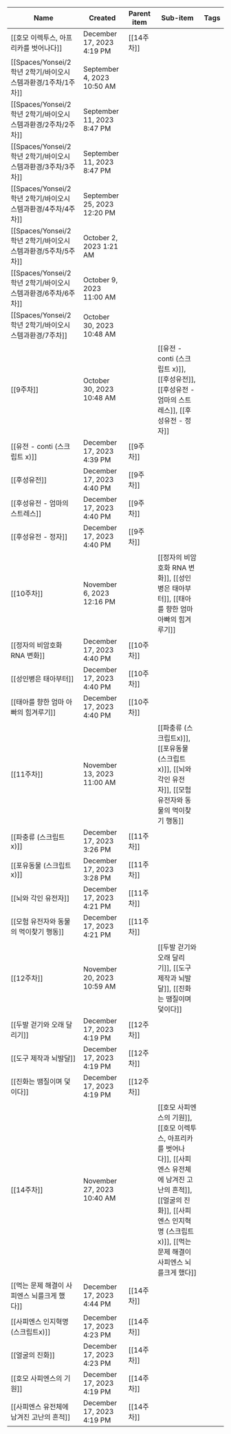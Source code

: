 |Name|Created|Parent item|Sub-item|Tags|
|---|---|---|---|---|
|[[호모 이렉투스, 아프리카를 벗어나다]]|December 17, 2023 4:19 PM|[[14주차]]|||
|[[Spaces/Yonsei/2학년 2학기/바이오시스템과환경/1주차/1주차]]|September 4, 2023 10:50 AM||||
|[[Spaces/Yonsei/2학년 2학기/바이오시스템과환경/2주차/2주차]]|September 11, 2023 8:47 PM||||
|[[Spaces/Yonsei/2학년 2학기/바이오시스템과환경/3주차/3주차]]|September 11, 2023 8:47 PM||||
|[[Spaces/Yonsei/2학년 2학기/바이오시스템과환경/4주차/4주차]]|September 25, 2023 12:20 PM||||
|[[Spaces/Yonsei/2학년 2학기/바이오시스템과환경/5주차/5주차]]|October 2, 2023 1:21 AM||||
|[[Spaces/Yonsei/2학년 2학기/바이오시스템과환경/6주차/6주차]]|October 9, 2023 11:00 AM||||
|[[Spaces/Yonsei/2학년 2학기/바이오시스템과환경/7주차]]|October 30, 2023 10:48 AM||||
|[[9주차]]|October 30, 2023 10:48 AM||[[유전 - conti (스크립트 x)]], [[후성유전]], [[후성유전 - 엄마의 스트레스]], [[후성유전 - 정자]]||
|[[유전 - conti (스크립트 x)]]|December 17, 2023 4:39 PM|[[9주차]]|||
|[[후성유전]]|December 17, 2023 4:40 PM|[[9주차]]|||
|[[후성유전 - 엄마의 스트레스]]|December 17, 2023 4:40 PM|[[9주차]]|||
|[[후성유전 - 정자]]|December 17, 2023 4:40 PM|[[9주차]]|||
|[[10주차]]|November 6, 2023 12:16 PM||[[정자의 비암호화 RNA 변화]], [[성인병은 태아부터]], [[태아를 향한 엄마 아빠의 힘겨루기]]||
|[[정자의 비암호화 RNA 변화]]|December 17, 2023 4:40 PM|[[10주차]]|||
|[[성인병은 태아부터]]|December 17, 2023 4:40 PM|[[10주차]]|||
|[[태아를 향한 엄마 아빠의 힘겨루기]]|December 17, 2023 4:40 PM|[[10주차]]|||
|[[11주차]]|November 13, 2023 11:00 AM||[[파충류 (스크립트x)]], [[포유동물 (스크립트x)]], [[뇌와 각인 유전자]], [[모험 유전자와 동물의 먹이찾기 행동]]||
|[[파충류 (스크립트x)]]|December 17, 2023 3:26 PM|[[11주차]]|||
|[[포유동물 (스크립트x)]]|December 17, 2023 3:28 PM|[[11주차]]|||
|[[뇌와 각인 유전자]]|December 17, 2023 4:21 PM|[[11주차]]|||
|[[모험 유전자와 동물의 먹이찾기 행동]]|December 17, 2023 4:21 PM|[[11주차]]|||
|[[12주차]]|November 20, 2023 10:59 AM||[[두발 걷기와 오래 달리기]], [[도구 제작과 뇌발달]], [[진화는 땜질이며 덫이다]]||
|[[두발 걷기와 오래 달리기]]|December 17, 2023 4:19 PM|[[12주차]]|||
|[[도구 제작과 뇌발달]]|December 17, 2023 4:19 PM|[[12주차]]|||
|[[진화는 땜질이며 덫이다]]|December 17, 2023 4:19 PM|[[12주차]]|||
|[[14주차]]|November 27, 2023 10:40 AM||[[호모 사피엔스의 기원]], [[호모 이렉투스, 아프리카를 벗어나다]], [[사피엔스 유전체에 남겨진 고난의 흔적]], [[얼굴의 진화]], [[사피엔스 인지혁명 (스크립트x)]], [[먹는 문제 해결이 사피엔스 뇌를크게 했다]]||
|[[먹는 문제 해결이 사피엔스 뇌를크게 했다]]|December 17, 2023 4:44 PM|[[14주차]]|||
|[[사피엔스 인지혁명 (스크립트x)]]|December 17, 2023 4:23 PM|[[14주차]]|||
|[[얼굴의 진화]]|December 17, 2023 4:23 PM|[[14주차]]|||
|[[호모 사피엔스의 기원]]|December 17, 2023 4:19 PM|[[14주차]]|||
|[[사피엔스 유전체에 남겨진 고난의 흔적]]|December 17, 2023 4:19 PM|[[14주차]]|||